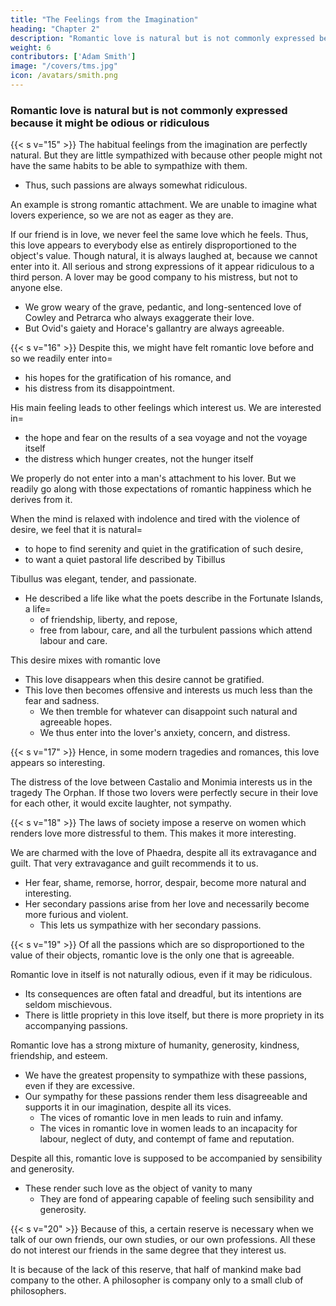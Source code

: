 ```yaml
---
title: "The Feelings from the Imagination"
heading: "Chapter 2"
description: "Romantic love is natural but is not commonly expressed because it might be odious or ridiculous"
weight: 6
contributors: ['Adam Smith']
image: "/covers/tms.jpg"
icon: /avatars/smith.png
---
```





### Romantic love is natural but is not commonly expressed because it might be odious or ridiculous

{{< s v="15" >}} The habitual feelings from the imagination are perfectly natural. But they are little sympathized with because other people might not have the same habits to be able to sympathize with them. 
- Thus, such passions are always somewhat ridiculous.

An example is strong romantic attachment. We are unable to imagine what lovers experience, so we are not as eager as they are.

<!-- If our friend has been injured, we readily sympathize with his resentment,
We grow angry with the very person with whom he is angry.
If he has received a benefit, we readily enter into his gratitude.
We have a very high sense of the merit of his benefactor.
 -->

If our friend is in love, we never feel the same love which he feels. Thus, this love appears to everybody else as entirely disproportioned to the object's value. Though natural, it is always laughed at, because we cannot enter into it. All serious and strong expressions of it appear ridiculous to a third person. A lover may be good company to his mistress, but not to anyone else. 
- We grow weary of the grave, pedantic, and long-sentenced love of Cowley and Petrarca who always exaggerate their love. 
- But Ovid's gaiety and Horace's gallantry are always agreeable.

<!-- He himself knows this.
As long as his senses are sober, he teases and ridicules his own passion.
We only care about his love in this way, because this is the only way we can see it.
 -->


{{< s v="16" >}} Despite this, we might have felt romantic love before and so we readily enter into= 
- his hopes for the gratification of his romance, and
- his distress from its disappointment.

His main feeling leads to other feelings which interest us. We are interested in= 
- the hope and fear on the results of a sea voyage and not the voyage itself
- the distress which hunger creates, not the hunger itself

We properly do not enter into a man's attachment to his lover. But we readily go along with those expectations of romantic happiness which he derives from it.

When the mind is relaxed with indolence and tired with the violence of desire, we feel that it is natural= 
- to hope to find serenity and quiet in the gratification of such desire,
- to want a quiet pastoral life described by Tibillus

Tibullus was elegant, tender, and passionate.
- He described a life like what the poets describe in the Fortunate Islands, a life= 
  - of friendship, liberty, and repose,
  - free from labour, care, and all the turbulent passions which attend labour and care.

<!-- These scenes interest us most when they are painted as what is hoped, than what is actual. -->
This desire mixes with romantic love
<!--  and is perhaps the foundation of that love. -->
- This love disappears when this desire cannot be gratified.
- This love then becomes offensive and interests us much less than the fear and sadness.
  - We then tremble for whatever can disappoint such natural and agreeable hopes.
  - We thus enter into the lover's anxiety, concern, and distress.


{{< s v="17" >}} Hence, in some modern tragedies and romances, this love appears so interesting.

The distress of the love between Castalio and Monimia interests us in the tragedy The Orphan. If those two lovers were perfectly secure in their love for each other, it would excite laughter, not sympathy.
<!-- It is always improper to admit this scene into a tragedy.
It is only acceptable from the concern for the dangers and difficulties which the audience foresees will come to it. -->


{{< s v="18" >}} The laws of society impose a reserve on women which renders love more distressful to them. This makes it more interesting.

We are charmed with the love of Phaedra, despite all its extravagance and guilt. That very extravagance and guilt recommends it to us.
- Her fear, shame, remorse, horror, despair, become more natural and interesting.
- Her secondary passions arise from her love and necessarily become more furious and violent.
  - This lets us sympathize with her secondary passions.
 

{{< s v="19" >}} Of all the passions which are so disproportioned to the value of their objects, romantic love is the only one that is agreeable.

Romantic love in itself is not naturally odious, even if it may be ridiculous.
- Its consequences are often fatal and dreadful, but its intentions are seldom mischievous.
- There is little propriety in this love itself, but there is more propriety in its accompanying passions.

Romantic love has a strong mixture of humanity, generosity, kindness, friendship, and esteem.
- We have the greatest propensity to sympathize with these passions, even if they are excessive.
- Our sympathy for these passions render them less disagreeable and supports it in our imagination, despite all its vices.
  - The vices of romantic love in men leads to ruin and infamy.
  - The vices in romantic love in women leads to an incapacity for labour, neglect of duty, and contempt of fame and reputation.

Despite all this, romantic love is supposed to be accompanied by sensibility and generosity.
- These render such love as the object of vanity to many
  - They are fond of appearing capable of feeling such sensibility and generosity.


{{< s v="20" >}} Because of this, a certain reserve is necessary when we talk of our own friends, our own studies, or our own professions. All these do not interest our friends in the same degree that they interest us.

It is because of the lack of this reserve, that half of mankind make bad company to the other. A philosopher is company only to a small club of philosophers.

